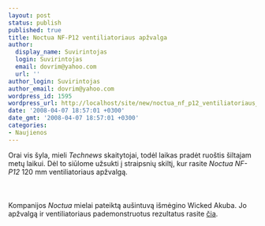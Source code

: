 ```yaml
---
layout: post
status: publish
published: true
title: Noctua NF-P12 ventiliatoriaus apžvalga
author:
  display_name: Suvirintojas
  login: Suvirintojas
  email: dovrim@yahoo.com
  url: ''
author_login: Suvirintojas
author_email: dovrim@yahoo.com
wordpress_id: 1595
wordpress_url: http://localhost/site/new/noctua_nf_p12_ventiliatoriaus_apzvalga/
date: '2008-04-07 18:57:01 +0300'
date_gmt: '2008-04-07 18:57:01 +0300'
categories:
- Naujienos
---
```

<p>Orai vis šyla, mieli <i>Technews</i> skaitytojai, todėl laikas pradėt ruoštis šiltajam metų laikui. Dėl to siūlome užsukti į straipsnių skiltį, kur rasite <i>Noctua NF-P12</i> 120 mm ventiliatoriaus apžvalgą.<br />
<br><br />
<br>Kompanijos <i>Noctua</i> mielai pateiktą aušintuvą išmėgino Wicked Akuba. Jo apžvalgą ir ventiliatoriaus pademonstruotus rezultatus rasite <a class="ns" href="http://www.technews.lt/?id=Kas&amp;Id=1423">čia</a>.</p>
